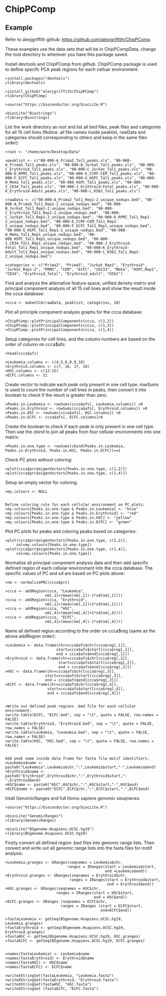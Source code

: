 # ChipPComp

## Example
Refer to alexjgriffith github: https://github.com/alexjgriffith/ChipPComp.

These examples use the data sets that will be in ChipPCompData, change the root directory to wherever you have this package saved.

Install devtools and ChipPComp from github. ChipPComp package is used to define specifc PCA peak regions for each celluar environment:
```{r}
>install.packages("devtools")
>library(devtools)

>install_github("alexjgriffith/ChipPComp")
>library(ChipPComp)

>source("https://bioconductor.org/biocLite.R")

>biocLite("Biostrings")
>library(Biostrings)
```



List the work directory as root and list all bed files, peak files and categories for all 15 cell lines (Notice: all file names inside peaklist, rawData and categories should corresponding to others and keep in the same files order):
```{r
>root <- "/home/work/Desktop/Data"

>peaklist <- c("00-000-A_Prima2_Tal1_peaks.xls", "00-000-A_Prima5_Tal1_peaks.xls", "00-000-B_Jurkat_Tal1_peaks.xls", "00-000-C_Erythroid_Tal1_peaks.xls", "00-000-C_Jurkat_Tal1_peaks.xls", "00-000-D_RPMI_Tal1_peaks.xls", "00-000-E_CCRF-CEM_Tal1_peaks.xls", "00-000-F_ECFC_Tal1_peaks.xls", "00-000-G_HSPC_Tal1_peaks.xls", "00-000-H_Meka_Tal1_peaks.xls", "00-000_HSPC_Tal1_peaks.xls", "00-000-I_CD34_Tal1_peaks.xls", "00-000-J_Erythroid-Fetal_peaks.xls", "00-000-K_Erythroid-Adult_peaks.xls", "00-000-L_K562_Tal1_peaks.xls")

>rawData <- c("00-000-A_Prima2_Tal1_Rep1-2_unique_nodups.bed", "00-000-A_Prima5_Tal1_Rep1-2_unique_nodups.bed", "00-000-B_Jurkat_Tal1_Rep1-2_unique_nodups.bed", "00-000-C_Erythroid_Tal1_Rep1-2_unique_nodups.bed", "00-000-C_Jurkat_Tal1_Rep1-2_unique_nodups.bed", "00-000-D_RPMI_Tal1_Rep1-2_unique_nodups.bed", "00-000-E_CCRF-CEM_Tal1_Rep1-2_unique_nodups.bed", "00-000-F_ECFC_Tal1_Rep1_unique_nodups.bed", "00-000-G_HSPC_Tal1_Rep1-2_unique_nodups.bed", "00-000-H_Meka_Tal1_Rep1_unique_nodups.bed", "00-000_HSPC_Tal1_Rep1_unique_nodups.bed", "00-000-I_CD34_Tal1_Rep1_unique_nodups.bed", "00-000-J_Erythroid-Fetal_Tal1_Rep1_unique_nodups.bed", "00-000-K_Erythroid-Adult_Tal1_Rep1_unique_nodups.bed", "00-000-L_K562_Tal1_Rep1-2_unique_nodups.bed")

>categories <- c("Prima2", "Prima5", "Jurkat_Rep1", "Erythroid", "Jurkat_Rep1-2", "PRMI", "CEM", "ECFC", "CD133", "Meka", "HSPC_Rep1", "CD34", "Erythroid_fetal", "Erythroid_adult", "K562")
```


Find and analyze the alternative feature space, unified density matrix and principal component analysis of all 15 cell lines and show the result inside the ccca database:
```{r}
>ccca <- makeCCCA(rawData, peaklist, categories, 20)
```


Plot all principle component analysis graphs for the ccca database:
```{r}
>ChipPComp::plotPrincipalComponents(ccca, c(1,2))
>ChipPComp::plotPrincipalComponents(ccca, c(1,3))
>ChipPComp::plotPrincipalComponents(ccca, c(1,4))
```


Setup categories for cell lines, and the column numbers are based on the order of column on ccca$afs:
```{r
>head(ccca$afs)

>Leukemia.columns <- c(4,5,6,8,9,10)
>Erythroid.columns <- c(7, 16, 17, 18)
>HSC.columns <- c(12:15)
>ECFC.columns <- 11
```


Create vector to indicate each peak only present in one cell type. rowSums is used to count the number of cell lines in peaks, then convert it into boolean to check if the result is greater than zero:
```{r}
>Peaks.in.Leukemia <- rowSums(ccca$afs[, Leukemia.columns]) >0
>Peaks.in.Erythroid <- rowSums(ccca$afs[, Erythroid.columns]) >0
>Peaks.in.HSC <- rowSums(ccca$afs[, HSC.columns]) >0
>Peaks.in.ECFC <- ccca$afs[, ECFC.columns]>0
```


Create the boolean to check if each peak is only present in one cell type. Then use the cbind to join all peaks from four cellular environments into one matrix:
```{r}
>Peaks.in.one.type <- rowSums(cbind(Peaks.in.Leukemia, Peaks.in.Erythroid, Peaks.in.HSC, Peaks.in.ECFC))==1
```


Check PC plots without coloring:
```{r}
>plot(ccca$prc$eigenVectors[Peaks.in.one.type, c(1,2)])
>plot(ccca$prc$eigenVectors[Peaks.in.one.type, c(1,4)])
```


Setup an empty vector for coloring:
```{r}
>my.colours <- NULL


Define coloring rule for each cellular environment on PC plots:
>my.colours[Peaks.in.one.type & Peaks.in.Leukemia] <- "blue"
>my.colours[Peaks.in.one.type & Peaks.in.Erythroid] <- "red"
>my.colours[Peaks.in.one.type & Peaks.in.HSC] <- "yellow"
>my.colours[Peaks.in.one.type & Peaks.in.ECFC] <- "green"
```


Plot PC plots for peaks and coloring peaks based on categories:
```{r}
>plot(ccca$prc$eigenVectors[Peaks.in.one.type, c(1,2)], 
     col=my.colours[Peaks.in.one.type])
>plot(ccca$prc$eigenVectors[Peaks.in.one.type, c(1,4)], 
     col=my.colours[Peaks.in.one.type])
```



Normalize all principal component analysis data and then add specific defined region of each cellular environment into the ccca database. The specific values of PC and sd are based on PC plots above:
```{r}
>nm <- normalizePRC(ccca$prc)

>ccca <- addRegion(ccca, "Leukemia", 
                  nm[,1]<(mean(nm[,1])-1*sd(nm[,1])))
>ccca <- addRegion(ccca, "Erythroid", 
                  nm[,1]>(mean(nm[,1])+1*sd(nm[,1])))
>ccca <- addRegion(ccca, "HSC", 
                  nm[,4]>(mean(nm[,4])+1*sd(nm[,4])))
>ccca <- addRegion(ccca, "ECFC", 
                  nm[,4]<(mean(nm[,4])-1*sd(nm[,4])))
```


Name all defined region according to the order on ccca$reg (same as the above addRegion order):
```{r}
>Leukemia <- data.frame(chr=ccca$afs$chr[ccca$reg[,1]],
                       start=ccca$afs$start[ccca$reg[,1]], 
                       end = ccca$afs$end[ccca$reg[,1]])
>Erythroid <- data.frame(chr=ccca$afs$chr[ccca$reg[,2]],
                        start=ccca$afs$start[ccca$reg[,2]], 
                        end = ccca$afs$end[ccca$reg[,2]])
>HSC <- data.frame(chr=ccca$afs$chr[ccca$reg[,3]],
                  start=ccca$afs$start[ccca$reg[,3]], 
                  end = ccca$afs$end[ccca$reg[,3]])
>ECFC <- data.frame(chr=ccca$afs$chr[ccca$reg[,4]],
                   start=ccca$afs$start[ccca$reg[,4]], 
                   end = ccca$afs$end[ccca$reg[,4]])


>Write out defined peak regions .bed file for each cellular environment:
>write.table(ECFC, "ECFC.bed", sep = "\t", quote = FALSE, row.names = FALSE)
>write.table(Erythroid, "Erythroid.bed", sep = "\t", quote = FALSE, row.names = FALSE)
>write.table(Leukemia, "Leukamia.bed", sep = "\t", quote = FALSE, row.names = FALSE)
>write.table(HSC, "HSC.bed", sep = "\t", quote = FALSE, row.names = FALSE)


Add peak name inside data frame for fasta file motif identifiers:
>Leukemia$name <- paste0("Leukemeia",Leukemia$chr,":",Leukemia$start,"-",Leukemia$end)
>Erythroid$name <- paste0("Erythroid",Erythroid$chr,":",Erythroid$start,"-",Erythroid$end)
>HSC$name <- paste0("HSC",HSC$chr,":",HSC$start,"-",HSC$end)
>ECFC$name <- paste0("ECFC",ECFC$chr,":",ECFC$start,"-",ECFC$end)
```


Intall GenomicRanges and full Homo sapiens genomic seuqneces:
```{r
>source("https://bioconductor.org/biocLite.R")

>biocLite("GenomicRanges")
>library(GenomicRanges)

>biocLite("BSgenome.Hsapiens.UCSC.hg19")
>library(BSgenome.Hsapiens.UCSC.hg19)
```


Firslty convert all defined region .bed files into genomic range lists. Then convert and write out all genomic range lists into the fasta files for motif analysis:
```{r}
>Leukemia.granges <- GRanges(seqnames = Leukemia$chr, 
                            ranges = IRanges(start = Leukemia$start, 
                                             end =Leukemia$end))
>Erythroid.granges <- GRanges(seqnames = Erythroid$chr, 
                             ranges = IRanges(start = Erythroid$start, 
                                              end = Erythroid$end))
>HSC.granges <- GRanges(seqnames = HSC$chr, 
                       ranges = IRanges(start = HSC$start, 
                                        end = HSC$end))
>ECFC.granges <- GRanges (seqnames = ECFC$chr, 
                         ranges = IRanges (start = ECFC$start, 
                                           end=ECFC$end))

>fastaLeukemia <- getSeq(BSgenome.Hsapiens.UCSC.hg19, Leukemia.granges)
>fastaErythroid <- getSeq(BSgenome.Hsapiens.UCSC.hg19, Erythroid.granges)
>fastaHSC <- getSeq(BSgenome.Hsapiens.UCSC.hg19, HSC.granges)
>fastaECFC <- getSeq(BSgenome.Hsapiens.UCSC.hg19, ECFC.granges)


>names(fastaLeukemia) <- Leukemia$name
>names(fastaErythroid) <- Erythroid$name
>names(fastaHSC) <- HSC$name
>names(fastaECFC) <- ECFC$name

>writeXStringSet(fastaLeukemia, "Leukemia.fasta")
>writeXStringSet(fastaErythroid, "Erythroid.fasta")
>writeXStringSet(fastaHSC, "HSC.fasta")
>writeXStringSet (fastaECFC, "ECFC.fasta")
```

